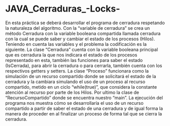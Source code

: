 # JAVA_Cerraduras_-Locks-
En esta práctica se deberá desarrollar el programa de cerradura respetando la naturaleza del algoritmo.
Con la “variable de cerradura” se crea un método Cerradura con la variable booleana compartida llamada cerradura con la cual se puede saber y cambiar el estado de los procesos (Hilos).
Teniendo en cuenta las variables y el problema la codificación es la siguiente.
La clase “Cerradura” cuenta con la variable booleana principal que es cerradura la que nos indicara el estado de los procesos representado en esta, también las funciones para saber el estado (IsCerrada), para abrir la cerradura o para cerrarla, también cuenta con los respectivos getters y setters. 
La clase “Proceso” funcionara como la simulación de un recurso compartido donde se solicitará el estado de la cerradura y la cambiara simulando el uso de un proceso al recurso compartido, metido en un ciclo “while(true)”, que considera la constante atención al recurso por parte de los Hilos.
Por ultimo la clase de “RecursoCompartido” donde se encuentra nuestro “main”.
La ejecución del programa nos muestra cómo se desarrollaría el uso de un recurso compartido a partir de saber el estado de una cerradura y de igual forma la manera de proceder en al finalizar un proceso de forma tal que se cierra la cerradura.
